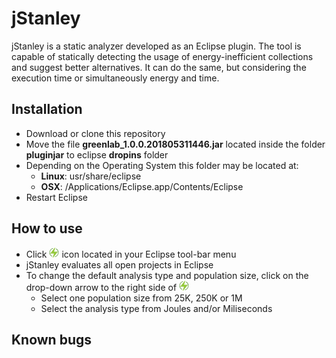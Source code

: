 # jStanley
jStanley is a static analyzer developed as an Eclipse plugin. The tool is capable of statically detecting the usage of energy-inefficient collections and suggest better alternatives. It can do the same, but considering the execution time or simultaneously energy and time.

## Installation
- Download or clone this repository
- Move the file **greenlab_1.0.0.201805311446.jar** located inside the folder **pluginjar** to eclipse **dropins** folder
- Depending on the Operating System this folder may be located at:
	- **Linux**: usr/share/eclipse 
	- **OSX**: /Applications/Eclipse.app/Contents/Eclipse
- Restart Eclipse

## How to use
- Click ![jStanley](https://raw.githubusercontent.com/greensoftwarelab/jStanley/master/icons/sample.png) icon located in your Eclipse tool-bar menu
- jStanley evaluates all open projects in Eclipse
- To change the default analysis type and population size, click on the drop-down arrow to the right side of ![jStanley](https://raw.githubusercontent.com/greensoftwarelab/jStanley/master/icons/sample.png)
	- Select one population size from 25K, 250K or 1M
	- Select the analysis type from Joules and/or Miliseconds


## Known bugs
